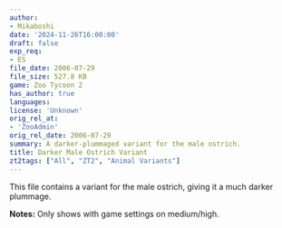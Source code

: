 ```yaml
---
author:
- Mikaboshi
date: '2024-11-26T16:00:00'
draft: false
exp_req:
- ES
file_date: 2006-07-29
file_size: 527.8 KB
game: Zoo Tycoon 2
has_author: true
languages:
license: 'Unknown'
orig_rel_at:
- 'ZooAdmin'
orig_rel_date: 2006-07-29
summary: A darker-plummaged variant for the male ostrich.
title: Darker Male Ostrich Variant
zt2tags: ["All", "ZT2", "Animal Variants"]
---
```

This file contains a variant for the male ostrich, giving it a much darker plummage.  

**Notes:** Only shows with game settings on medium/high.
